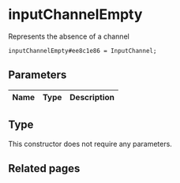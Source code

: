 # inputChannelEmpty
Represents the absence of a channel

```
inputChannelEmpty#ee8c1e86 = InputChannel;
```

## Parameters
| Name | Type | Description |
| ---- | :----: | ----------- |


## Type
This constructor does not require any parameters.

## Related pages
